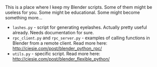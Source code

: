 This is a place where I keep my Blender scripts. Some of them might be useless for you. Some might be educational. Some might become something more...

- `lashes.py` - script for generating eyelashes. Actually pretty useful already. Needs documentation for sure.
- `rpc_client.py` and `rpc_server.py` - examples of calling functions in Blender from a remote client. Read more here: http://ciesie.com/post/blender_python_rpc/
- `utils.py` - specific script. Read more here: http://ciesie.com/post/blender_flexible_python/